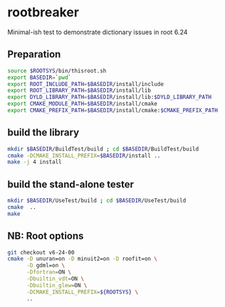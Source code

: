 # rootbreaker
Minimal-ish test to demonstrate dictionary issues in root 6.24

## Preparation
```sh
source $ROOTSYS/bin/thisroot.sh
export BASEDIR=`pwd`
export ROOT_INCLUDE_PATH=$BASEDIR/install/include
export ROOT_LIBRARY_PATH=$BASEDIR/install/lib
export DYLD_LIBRARY_PATH=$BASEDIR/install/lib:$DYLD_LIBRARY_PATH
export CMAKE_MODULE_PATH=$BASEDIR/install/cmake
export CMAKE_PREFIX_PATH=$BASEDIR/install/cmake:$CMAKE_PREFIX_PATH
```

## build the library
```sh
mkdir $BASEDIR/BuildTest/build ; cd $BASEDIR/BuildTest/build
cmake -DCMAKE_INSTALL_PREFIX=$BASEDIR/install ..
make -j 4 install
```

## build the stand-alone tester
```sh
mkdir $BASEDIR/UseTest/build ; cd $BASEDIR/UseTest/build
cmake  ..
make
```


## NB: Root options
```sh
git checkout v6-24-00
cmake -D unuran=on -D minuit2=on -D roofit=on \
      -D gdml=on \
      -Dfortran=ON \
      -Dbuiltin_vdt=ON \
      -Dbuiltin_glew=ON \
      -DCMAKE_INSTALL_PREFIX=${ROOTSYS} \
      ..
```

